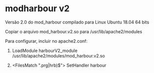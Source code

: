 # modharbour v2

Versão 2.0 do mod_harbour compilado para Linux Ubuntu 18.04 64 bits

Copiar o arquivo mod_harbour.v2.so para /usr/lib/apache2/modules

Para configurar, incluir no apache2.conf:

1) LoadModule harbourV2_module /usr/lib/apache2/modules/mod_harbour.v2.so

2) <FilesMatch "\.prg|hrb)$">
      SetHandler harbour
   </FilesMatch> 
